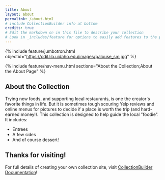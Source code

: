 ```yaml
---
title: About
layout: about
permalink: /about.html
# include CollectionBuilder info at bottom
credits: true
# Edit the markdown on in this file to describe your collection
# Look in _includes/feature for options to easily add features to the page
---
```


{% include feature/jumbotron.html objectid="https://cdil.lib.uidaho.edu/images/palouse_sm.jpg" %}

{% include feature/nav-menu.html sections="About the Collection;About the About Page" %}

## About the Collection

Trying new foods, and supporting local restaurants, is one the creator's favorite things in life. But it is sometimes tough scouring Yelp reviews and online menus for pictures to decide if a place is worth the trip (and hard-earned money!). This collection is designed to help guide the local "foodie". It includes:

- Entrees
- A few sides
- And of course dessert!

 ## Thanks for visiting!

For full details of creating your own collection site, visit [CollectionBuilder Documentation](https://collectionbuilder.github.io/cb-docs/)!

